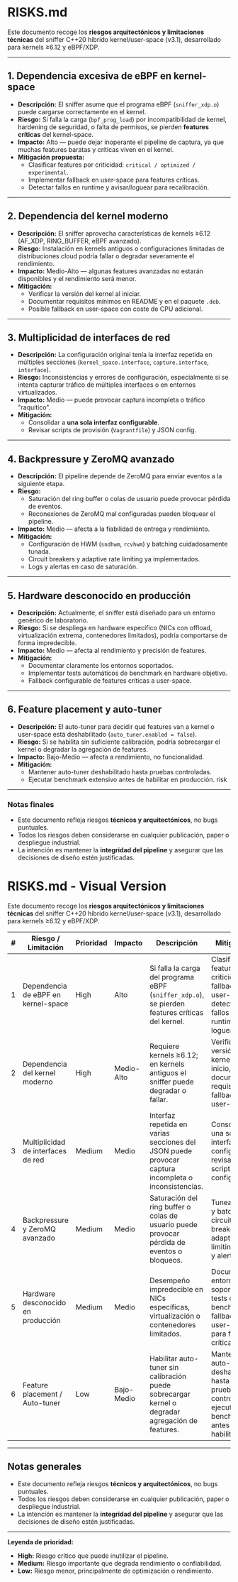 # RISKS.md

Este documento recoge los **riesgos arquitectónicos y limitaciones técnicas** del sniffer C++20 híbrido kernel/user-space (v3.1), desarrollado para kernels ≥6.12 y eBPF/XDP.

---

## 1. Dependencia excesiva de eBPF en kernel-space
- **Descripción:** El sniffer asume que el programa eBPF (`sniffer_xdp.o`) puede cargarse correctamente en el kernel.
- **Riesgo:** Si falla la carga (`bpf_prog_load`) por incompatibilidad de kernel, hardening de seguridad, o falta de permisos, se pierden **features críticas** del kernel-space.
- **Impacto:** Alto — puede dejar inoperante el pipeline de captura, ya que muchas features baratas y críticas viven en el kernel.
- **Mitigación propuesta:**
    - Clasificar features por criticidad: `critical / optimized / experimental`.
    - Implementar fallback en user-space para features críticas.
    - Detectar fallos en runtime y avisar/loguear para recalibración.

---

## 2. Dependencia del kernel moderno
- **Descripción:** El sniffer aprovecha características de kernels ≥6.12 (AF_XDP, RING_BUFFER, eBPF avanzado).
- **Riesgo:** Instalación en kernels antiguos o configuraciones limitadas de distribuciones cloud podría fallar o degradar severamente el rendimiento.
- **Impacto:** Medio-Alto — algunas features avanzadas no estarán disponibles y el rendimiento será menor.
- **Mitigación:**
    - Verificar la versión del kernel al iniciar.
    - Documentar requisitos mínimos en README y en el paquete `.deb`.
    - Posible fallback en user-space con coste de CPU adicional.

---

## 3. Multiplicidad de interfaces de red
- **Descripción:** La configuración original tenía la interfaz repetida en múltiples secciones (`kernel_space.interface`, `capture.interface`, `interface`).
- **Riesgo:** Inconsistencias y errores de configuración, especialmente si se intenta capturar tráfico de múltiples interfaces o en entornos virtualizados.
- **Impacto:** Medio — puede provocar captura incompleta o tráfico "raquítico".
- **Mitigación:**
    - Consolidar a **una sola interfaz configurable**.
    - Revisar scripts de provisión (`Vagrantfile`) y JSON config.

---

## 4. Backpressure y ZeroMQ avanzado
- **Descripción:** El pipeline depende de ZeroMQ para enviar eventos a la siguiente etapa.
- **Riesgo:**
    - Saturación del ring buffer o colas de usuario puede provocar pérdida de eventos.
    - Reconexiones de ZeroMQ mal configuradas pueden bloquear el pipeline.
- **Impacto:** Medio — afecta a la fiabilidad de entrega y rendimiento.
- **Mitigación:**
    - Configuración de HWM (`sndhwm`, `rcvhwm`) y batching cuidadosamente tunada.
    - Circuit breakers y adaptive rate limiting ya implementados.
    - Logs y alertas en caso de saturación.

---

## 5. Hardware desconocido en producción
- **Descripción:** Actualmente, el sniffer está diseñado para un entorno genérico de laboratorio.
- **Riesgo:** Si se despliega en hardware específico (NICs con offload, virtualización extrema, contenedores limitados), podría comportarse de forma impredecible.
- **Impacto:** Medio — afecta al rendimiento y precisión de features.
- **Mitigación:**
    - Documentar claramente los entornos soportados.
    - Implementar tests automáticos de benchmark en hardware objetivo.
    - Fallback configurable de features críticas a user-space.

---

## 6. Feature placement y auto-tuner
- **Descripción:** El auto-tuner para decidir qué features van a kernel o user-space está deshabilitado (`auto_tuner.enabled = false`).
- **Riesgo:** Si se habilita sin suficiente calibración, podría sobrecargar el kernel o degradar la agregación de features.
- **Impacto:** Bajo-Medio — afecta a rendimiento, no funcionalidad.
- **Mitigación:**
    - Mantener auto-tuner deshabilitado hasta pruebas controladas.
    - Ejecutar benchmark extensivo antes de habilitar en producción.
      risk
---

### Notas finales
- Este documento refleja riesgos **técnicos y arquitectónicos**, no bugs puntuales.
- Todos los riesgos deben considerarse en cualquier publicación, paper o despliegue industrial.
- La intención es mantener la **integridad del pipeline** y asegurar que las decisiones de diseño estén justificadas.


# RISKS.md - Visual Version

Este documento recoge los **riesgos arquitectónicos y limitaciones técnicas** del sniffer C++20 híbrido kernel/user-space (v3.1), desarrollado para kernels ≥6.12 y eBPF/XDP.

| #  | Riesgo / Limitación                                   | Prioridad | Impacto | Descripción | Mitigación |
|----|------------------------------------------------------|-----------|---------|-------------|------------|
| 1  | Dependencia de eBPF en kernel-space                 | High      | Alto    | Si falla la carga del programa eBPF (`sniffer_xdp.o`), se pierden features críticas del kernel. | Clasificar features por criticidad, fallback en user-space, detectar fallos en runtime y loguear. |
| 2  | Dependencia del kernel moderno                        | High      | Medio-Alto | Requiere kernels ≥6.12; en kernels antiguos el sniffer puede degradar o fallar. | Verificar versión del kernel al inicio, documentar requisitos, fallback en user-space. |
| 3  | Multiplicidad de interfaces de red                   | Medium    | Medio   | Interfaz repetida en varias secciones del JSON puede provocar captura incompleta o inconsistencias. | Consolidar a una sola interfaz configurable, revisar scripts y config JSON. |
| 4  | Backpressure y ZeroMQ avanzado                        | Medium    | Medio   | Saturación del ring buffer o colas de usuario puede provocar pérdida de eventos o bloqueos. | Tunear HWM y batching, circuit breakers, adaptive rate limiting, logs y alertas. |
| 5  | Hardware desconocido en producción                   | Medium    | Medio   | Desempeño impredecible en NICs específicas, virtualización o contenedores limitados. | Documentar entornos soportados, tests de benchmark, fallback a user-space para features críticas. |
| 6  | Feature placement / Auto-tuner                       | Low       | Bajo-Medio | Habilitar auto-tuner sin calibración puede sobrecargar kernel o degradar agregación de features. | Mantener auto-tuner deshabilitado hasta pruebas controladas, ejecutar benchmarks antes de habilitar. |

---

## Notas generales
- Este documento refleja riesgos **técnicos y arquitectónicos**, no bugs puntuales.
- Todos los riesgos deben considerarse en cualquier publicación, paper o despliegue industrial.
- La intención es mantener la **integridad del pipeline** y asegurar que las decisiones de diseño estén justificadas.

---

**Leyenda de prioridad:**
- **High:** Riesgo crítico que puede inutilizar el pipeline.
- **Medium:** Riesgo importante que degrada rendimiento o confiabilidad.
- **Low:** Riesgo menor, principalmente de optimización o rendimiento.
